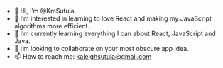 - 👋 Hi, I’m @KmSutula
- 👀 I’m interested in learning to love React and making my JavaScript algorithms more efficient.
- 🌱 I’m currently learning everything I can about React, JavaScript and Java.
- 💞️ I’m looking to collaborate on your most obscure app idea.
- 📫 How to reach me: kaleighsutula@gmail.com

<!---
KmSutula/KmSutula is a ✨ special ✨ repository because its `README.md` (this file) appears on your GitHub profile.
You can click the Preview link to take a look at your changes.
--->
